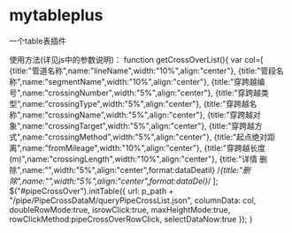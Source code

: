 # mytableplus
一个table表插件

使用方法(详见js中的参数说明)：
function getCrossOverList(){
    var col=[
        {title:"管道名称",name:"lineName",width:"10%",align:"center"},
        {title:"管段名称",name:"segmentName",width:"10%",align:"center"},
        {title:"穿跨越编号",name:"crossingNumber",width:"5%",align:"center"},
        {title:"穿跨越类型",name:"crossingType",width:"5%",align:"center"},
        {title:"穿跨越名称",name:"crossingName",width:"5%",align:"center"},
        {title:"穿跨越对象",name:"crossingTarget",width:"5%",align:"center"},
        {title:"穿跨越方式",name:"crossingMethod",width:"5%",align:"center"},
        {title:"起点绝对距离",name:"fromMileage",width:"10%",align:"center"},
        {title:"穿跨越长度(m)",name:"crossingLength",width:"10%",align:"center"},
        {title:"详情 删除",name:"",width:"5%",align:"center",format:dataDeatil}
        /*{title:"删除",name:"",width:"5%",align:"center",format:dataDel}*/
    ];
    $("#pipeCrossOver").initTable({
        url: p_path + "/pipe/PipeCrossDataM/queryPipeCrossList.json",
        columnData: col,
        doubleRowMode:true,
        isrowClick:true,
        maxHeightMode:true,
        rowClickMethod:pipeCrossOverRowClick,
        selectDataNow:true
    });
}
